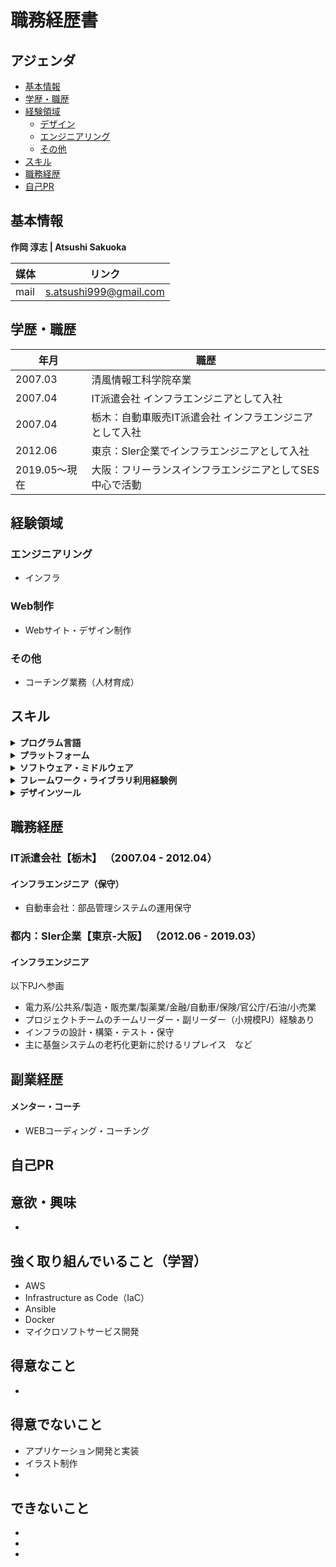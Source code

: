 # 職務経歴書

## アジェンダ

- [基本情報](#基本情報) 
- [学歴・職歴](#学歴職歴) 
- [経験領域](#経験領域) 
    - [デザイン](#デザイン) 
    - [エンジニアリング](#エンジニアリング) 
    - [その他](#その他) 
- [スキル](#スキル) 
- [職務経歴](#職務経歴) 
- [自己PR](#自己pr) 

## 基本情報
**作岡 淳志 | Atsushi Sakuoka**  

|媒体|リンク|
|---|-----|
|mail|s.atsushi999@gmail.com|

## 学歴・職歴

|年月|職歴|
|---|-----|
|2007.03|清風情報工科学院卒業|
|2007.04|IT派遣会社 インフラエンジニアとして入社|
|2007.04|栃木：自動車販売IT派遣会社 インフラエンジニアとして入社|
|2012.06|東京：Sler企業でインフラエンジニアとして入社|
|2019.05～現在|大阪：フリーランスインフラエンジニアとしてSES中心で活動|

## 経験領域

### エンジニアリング
- インフラ

### Web制作
- Webサイト・デザイン制作

### その他
- コーチング業務（人材育成）

## スキル

<details>
<summary><strong>プログラム言語</strong></summary>
    
|言語|経験年数|レベル|
|---|-----|-----|
|  Bash | 15年〜 | 人に教えられる |
|  Shell  |  10年〜 | 実務で問題なく使える |
|  HTML | 1年〜 | 人に教えられる |
|  CSS | 1年〜 | 人に教えられる |
|  PHP | 1年〜 | 少し使える |
</details>

<details>
<summary><strong>プラットフォーム</strong></summary>
    
|OS|経験年数|レベル|
|---|-----|-----|
| WindowsServer2012R2 ~ 2019 | 15年〜 | 人に教えられる |
| Linux | 15年〜 | 人に教えられる |
| Unix | 5年〜 | 人に教えられる |
| CentOS | 15年〜 | 人に教えられる |
| VMware | 11年〜 | ある程度できる |
| Hyper-V | 3年〜 | 人に教えられる |
| AWS | 1年 | ※1 |

※1 ・・・ 	
    《コンピューティング》
    ・EC2（Linux）
	・LaunchTemplate
	・Elastic Load Balancing（ALB）
	・Amazon マシンイメージ（AMI）
	・Lightsail
	・Lambda

    《コンテナ》
	・Elastic Container Registry（ECR）
	・Elastic Container Service（ECS）	・・・ECS on EC2構成での運用
	・Elastic Kubernetes Service（EKS）
	・Fargate							・・・ECS on Fargate構成での運用

	《ストレージ》
	・S3

	《データベース》
	・RDS（MySQL、PostgreSQL、MariaDB）
	・DynamoDB

	《ネットワーキングとコンテンツ配信》
	・VPC
	・CloudFront
	・Route53
	・API Gateway

	《開発者用ツール》
	・Cloud9
	・CloudShell

	《管理とガバナンス》
	・AWS Organizations
	・CloudWatch
	・AWS Auto Scaling
	・CloudFormation
	・CloudTrail
	・Systems Manager
	・AWS Chatbot

	《セキュリティ、ID、およびコンプライアンス》
	・IAM
	・Secrets Manager
	・Certificate Manager

	《AWS コスト管理》
	・AWS Cost Explorer

	《モバイル》
	・AWS Amplify
	・AWS AppSync

	《ビジネスアプリケーション》
	・Amazon Simple Email Service（SES）

【その他】
	・Docker
	・Kubernetes（k8s）
	・Wordpress
	・GitHub
	・PowerBI
	・Slack
	・Chatwork
	・Notion
	・Backlog
    
等
</details>

<details>
<summary><strong>ソフトウェア・ミドルウェア</strong></summary>
    
|OS|経験年数|レベル|
|---|-----|-----|
| Oracle | 4年〜 | ある程度できる |
| SQL Server | 半年 | 少しできる |
| MySQL | 半年 | 少しできる |
| PostgreSQL | 半年 | 少しできる |
| Access | 半年 | 人に教えられる |
| L2Switch | 3年〜 | 人に教えられる |
| Cisco Catalyst | 2年〜 | ある程度教えられる |
| Arcserve | 10年〜 | 人に教えられる |
| Systemwalker | 8年〜 | 人に教えられる |
| a | 1年〜 | 人に教えられる |
| a | 1年〜 | 人に教えられる |
等
</details>

<details>
<summary><strong>フレームワーク・ライブラリ利用経験例</strong></summary>

|名前|経験年数|レベル|
|---|-----|-----|
|  xxxxx  |  3年 | 実務で問題なく使える |
|  xxxxx  |  3年 | 実務で問題なく使える |
|  xxxxx  |  3年 | 実務で問題なく使える |
|  xxxxx  |  3年 | 実務で問題なく使える |

等
</details>

<details>
<summary><strong>デザインツール</strong></summary>

- Adobe Photoshop
- Figma

等...
</details>

## 職務経歴

### IT派遣会社【栃木】 （2007.04 - 2012.04）

#### インフラエンジニア（保守）
- 自動車会社：部品管理システムの運用保守

### 都内：Sler企業【東京-大阪】 （2012.06 - 2019.03）

#### インフラエンジニア
以下PJへ参画
- 電力系/公共系/製造・販売業/製薬業/金融/自動車/保険/官公庁/石油/小売業
- プロジェクトチームのチームリーダー・副リーダー（小規模PJ）経験あり
- インフラの設計・構築・テスト・保守
- 主に基盤システムの老朽化更新に於けるリプレイス　など

## 副業経歴

#### メンター・コーチ
- WEBコーディング・コーチング

## 自己PR

## 意欲・興味
- 

## 強く取り組んでいること（学習）
- AWS
- Infrastructure as Code（IaC）
- Ansible
- Docker
- マイクロソフトサービス開発

## 得意なこと
- 

## 得意でないこと
- アプリケーション開発と実装
- イラスト制作
- 

## できないこと
- 
- 
- 

